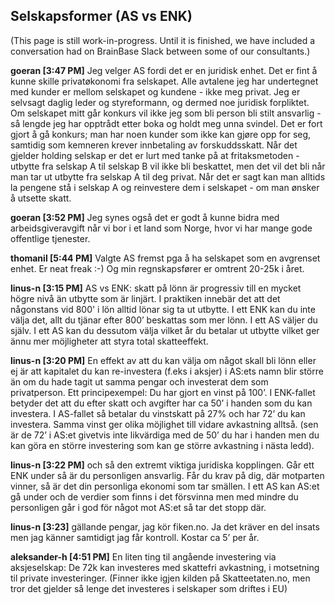 ## Selskapsformer (AS vs ENK)

(This page is still work-in-progress. Until it is finished, we have included a conversation had on BrainBase Slack between some of our consultants.)

**goeran [3:47 PM]**
Jeg velger AS fordi det er en juridisk enhet. Det er fint å kunne skille privatøkonomi fra selskapet. Alle avtalene jeg har undertegnet med kunder er mellom selskapet og kundene - ikke meg privat. Jeg er selvsagt daglig leder og styreformann, og dermed noe juridisk forpliktet. Om selskapet mitt går konkurs vil ikke jeg som bli person bli stilt ansvarlig - så lengde jeg har opptrådt etter boka og holdt meg unna svindel. Det er fort gjort å gå konkurs; man har noen kunder som ikke kan gjøre opp for seg, samtidig som kemneren krever innbetaling av forskuddsskatt.
Når det gjelder holding selskap er det er lurt med tanke på at fritaksmetoden - utbytte fra selskap A til selskap B vil ikke bli beskattet, men det vil det bli når man tar ut utbytte fra selskap A til deg privat. Når det er sagt kan man alltids la pengene stå i selskap A og reinvestere dem i selskapet - om man ønsker å utsette skatt.

**goeran [3:52 PM]**
Jeg synes også det er godt å kunne bidra med arbeidsgiveravgift når vi bor i et land som Norge, hvor vi har mange gode offentlige tjenester.

**thomanil [5:44 PM]**
Valgte AS fremst pga å ha selskapet som en avgrenset enhet. Er neat freak :-) Og min regnskapsfører er omtrent 20-25k i året.

**linus-n [3:15 PM]**
AS vs ENK: skatt på lönn är progressiv till en mycket högre nivå än utbytte som är linjärt. I praktiken innebär det att det någonstans vid 800' i lön alltid lönar sig ta ut utbytte. I ett ENK kan du inte välja det, allt du tjänar efter 800’ beskattas som mer lönn. I ett AS väljer du själv. I ett AS kan du dessutom välja vilket år du betalar ut utbytte vilket ger ännu mer möjligheter att styra total skatteeffekt.

**linus-n [3:20 PM]**
En effekt av att du kan välja om något skall bli lönn eller ej är att kapitalet du kan re-investera (f.eks i aksjer) i AS:ets namn blir större än om du hade tagit ut samma pengar och investerat dem som privatperson.  Ett principexempel: Du har gjort en vinst på 100’. I ENK-fallet betyder det att du efter skatt och avgifter har ca 50’ i handen som du kan investera. I AS-fallet så betalar du vinstskatt på 27% och har 72’ du kan investera. Samma vinst ger olika möjlighet till vidare avkastning alltså. (sen är de 72’ i AS:et givetvis inte likvärdiga med de 50’ du har i handen men du kan göra en större investering som kan ge större avkastning i nästa ledd).

**linus-n [3:22 PM]**
och så den extremt viktiga juridiska kopplingen. Går ett ENK under så är du personligen ansvarlig. Får du krav på dig, där motparten vinner, så är det din personliga ekonomi som tar smällen. I ett AS kan AS:et gå under och de verdier som finns i det försvinna men med mindre du personligen går i god för något mot AS:et så tar det stopp där.

**linus-n [3:23]**
gällande pengar, jag kör fiken.no. Ja det kräver en del insats men jag känner samtidigt jag får kontroll. Kostar ca 5’ per år.

**aleksander-h [4:51 PM]**
En liten ting til angående investering via aksjeselskap: De 72k kan investeres med skattefri avkastning, i motsetning til private investeringer.
(Finner ikke igjen kilden på Skatteetaten.no, men tror det gjelder så lenge det investeres i selskaper som driftes i EU)